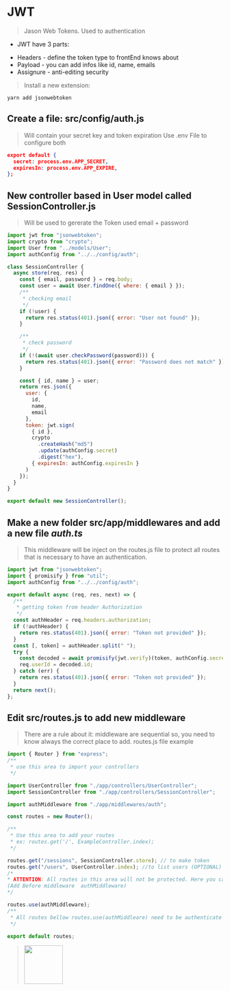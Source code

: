 # JWT

> Jason Web Tokens. Used to authentication

- JWT have 3 parts:

* Headers - define the token type to frontEnd knows about
* Payload - you can add infos like id, name, emails
* Assignure - anti-editing security

> Install a new extension:

```shell
yarn add jsonwebtoken
```

## Create a file: src/config/auth.js

> Will contain your secret key and token expiration
> Use .env File to configure both

```json
export default {
  secret: process.env.APP_SECRET,
  expiresIn: process.env.APP_EXPIRE,
};
```

## New controller based in User model called SessionController.js

> Will be used to gererate the Token used email + password

```js
import jwt from "jsonwebtoken";
import crypto from "crypto";
import User from "../models/User";
import authConfig from "../../config/auth";

class SessionController {
  async store(req, res) {
    const { email, password } = req.body;
    const user = await User.findOne({ where: { email } });
    /**
     * checking email
     */
    if (!user) {
      return res.status(401).json({ error: "User not found" });
    }

    /**
     * check password
     */
    if (!(await user.checkPassword(password))) {
      return res.status(401).json({ error: "Password does not match" });
    }

    const { id, name } = user;
    return res.json({
      user: {
        id,
        name,
        email
      },
      token: jwt.sign(
        { id },
        crypto
          .createHash("md5")
          .update(authConfig.secret)
          .digest("hex"),
        { expiresIn: authConfig.expiresIn }
      )
    });
  }
}

export default new SessionController();
```

## Make a new folder src/app/middlewares and add a new file _auth.ts_

> This middleware will be inject on the routes.js file to protect all routes that is necessary to have an authentication.

```js
import jwt from "jsonwebtoken";
import { promisify } from "util";
import authConfig from "../../config/auth";

export default async (req, res, next) => {
  /**
   * getting token from header Authorization
   */
  const authHeader = req.headers.authorization;
  if (!authHeader) {
    return res.status(401).json({ error: "Token not provided" });
  }
  const [, token] = authHeader.split(" ");
  try {
    const decoded = await promisify(jwt.verify)(token, authConfig.secret);
    req.userId = decoded.id;
  } catch (err) {
    return res.status(401).json({ error: "Token not provided" });
  }
  return next();
};
```

## Edit src/routes.js to add new middleware

> There are a rule about it: middleware are sequential so, you need to know always the correct place to add.
> routes.js file example

```js
import { Router } from "express";
/**
 * use this area to import your controllers
 */

import UserController from "./app/controllers/UserController";
import SessionController from "./app/controllers/SessionController";

import authMiddleware from "./app/middlewares/auth";

const routes = new Router();

/**
 * Use this area to add your routes
 * ex: routes.get('/', ExampleController.index);
 */

routes.get("/sessions", SessionController.store); // to make token
routes.get("/users", UserController.index); //to list users (OPTIONAL)
/*
* ATTENTION: All routes in this area will not be protected. Here you can add public routes that don't need authentications
(Add Before middleware  authMiddleware)
*/

routes.use(authMiddleware);
/**
 * All routes bellow routes.use(authMiddleare) need to be authenticate with the TOKEN
 */

export default routes;
```

> <a href="README.md"><img src="https://encrypted-tbn0.gstatic.com/images?q=tbn:ANd9GcSJNVZV7wCi99hzuk8g0M21gtKq9bUCEUEhMIsYjYT3HqcoeDx1PA" width="90"></a>
